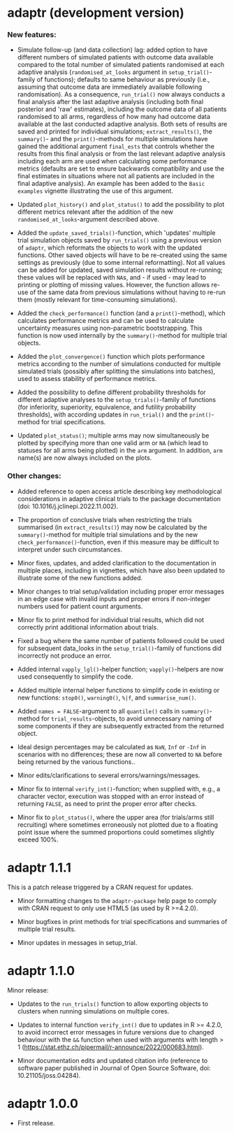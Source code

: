 # adaptr (development version)

### New features:

* Simulate follow-up (and data collection) lag: added option to have different
numbers of simulated patients with outcome data available compared to the total
number of simulated patients randomised at each adaptive analysis
(`randomised_at_looks` argument in `setup_trial()`-family of functions);
defaults to same behaviour as previously (i.e., assuming that outcome data are
immediately available following randomisation). As a consequence, `run_trial()`
now always conducts a final analysis after the last adaptive analysis (including
both final posterior and 'raw' estimates), including the outcome data of all
patients randomised to all arms, regardless of how many had outcome data
available at the last conducted adaptive analysis.
Both sets of results are saved and printed for individual simulations;
`extract_results()`, the `summary()`- and the `print()`-methods for multiple
simulations have gained the additional argument `final_ests` that controls
whether the results from this final analysis or from the last relevant adaptive
analysis including each arm are used when calculating some performance metrics
(defaults are set to ensure backwards compatibility and use the final estimates
in situations where not all patients are included in the final adaptive
analysis). An example has been added to the `Basic examples` vignette
illustrating the use of this argument.

* Updated `plot_history()` and `plot_status()` to add the possibility to plot
different metrics relevant after the addition of the new
`randomised_at_looks`-argument described above.

* Added the `update_saved_trials()`-function, which 'updates' multiple trial
simulation objects saved by `run_trials()` using a previous version of `adaptr`,
which reformats the objects to work with the updated functions. Other saved
objects will have to be re-created using the same settings as previously (due to
some internal reformatting). Not all values can be added for updated, saved
simulation results without re-running; these values will be replaced with `NA`s,
and - if used - may lead to printing or plotting of missing values. However, the
function allows re-use of the same data from previous simulations without having
to re-run them (mostly relevant for time-consuming simulations).

* Added the `check_performance()` function (and a `print()`-method), which
calculates performance metrics and can be used to calculate uncertainty measures
using non-parametric bootstrapping. This function is now used internally by
the `summary()`-method for multiple trial objects.

* Added the `plot_convergence()` function which plots performance metrics
according to the number of simulations conducted for multiple simulated trials
(possibly after splitting the simulations into batches), used to assess
stability of performance metrics.

* Added the possibility to define different probability thresholds for different
adaptive analyses to the `setup_trials()`-family of functions (for inferiority,
superiority, equivalence, and futility probability thresholds), with according
updates in `run_trial()` and the `print()`-method for trial specifications.

* Updated `plot_status()`; multiple arms may now simultaneously be plotted by
specifying more than one valid arm or `NA` (which lead to statuses for all arms
being plotted) in the `arm` argument. In addition, `arm` name(s) are now always
included on the plots.

### Other changes:

* Added reference to open access article describing key methodological
considerations in adaptive clinical trials to the package documentation
(doi: 10.1016/j.jclinepi.2022.11.002).

* The proportion of conclusive trials when restricting the trials summarised (in
`extract_results()`) may now be calculated by the `summary()`-method for
multiple trial simulations and by the new `check_performance()`-function, even
if this measure may be difficult to interpret under such circumstances.

* Minor fixes, updates, and added clarification to the documentation in multiple
places, including in vignettes, which have also been updated to illustrate some
of the new functions added.

* Minor changes to trial setup/validation including proper error messages in an
edge case with invalid inputs and proper errors if non-integer numbers used for
patient count arguments.

* Minor fix to print method for individual trial results, which did not
correctly print additional information about trials.

* Fixed a bug where the same number of patients followed could be used for
subsequent data_looks in the `setup_trial()`-family of functions did incorrectly
not produce an error.

* Added internal `vapply_lgl()`-helper function; `vapply()`-helpers are now used
consequently to simplify the code.

* Added multiple internal helper functions to simplify code in existing or new
functions: `stop0()`, `warning0()`, `%|f`, and `summarise_num()`.

* Added `names = FALSE`-argument to all `quantile()` calls in `summary()`-method
for `trial_results`-objects, to avoid unnecessary naming of some components if
they are subsequently extracted from the returned object.

* Ideal design percentages may be calculated as `NaN`, `Inf` or `-Inf` in
scenarios with no differences; these are now all converted to `NA` before being
returned by the various functions..

* Minor edits/clarifications to several errors/warnings/messages.

* Minor fix to internal `verify_int()`-function; when supplied with, e.g., a
character vector, execution was stopped with an error instead of returning
`FALSE`, as need to print the proper error after checks.

* Minor fix to `plot_status()`, where the upper area (for trials/arms still
recruiting) where sometimes erroneously not plotted due to a floating point
issue where the summed proportions could sometimes slightly exceed 100%.

# adaptr 1.1.1

This is a patch release triggered by a CRAN request for updates.

* Minor formatting changes to the `adaptr-package` help page to comply with CRAN
request to only use HTML5 (as used by R >=4.2.0).

* Minor bugfixes in print methods for trial specifications and summaries of
multiple trial results.

* Minor updates in messages in setup_trial.

# adaptr 1.1.0

Minor release:

* Updates to the `run_trials()` function to allow exporting objects to clusters
when running simulations on multiple cores.

* Updates to internal function `verify_int()` due to updates in R >= 4.2.0, to
avoid incorrect error messages in future versions due to changed behaviour with
the `&&` function when used with arguments with length > 1
(https://stat.ethz.ch/pipermail/r-announce/2022/000683.html).

* Minor documentation edits and updated citation info (reference to software
paper published in Journal of Open Source Software, doi: 10.21105/joss.04284).

# adaptr 1.0.0

* First release.
